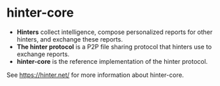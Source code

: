 # hinter-core

- **Hinters** collect intelligence, compose personalized reports for other hinters, and exchange these reports.
- **The hinter protocol** is a P2P file sharing protocol that hinters use to exchange reports.
- **hinter-core** is the reference implementation of the hinter protocol.

See https://hinter.net/ for more information about hinter-core.
